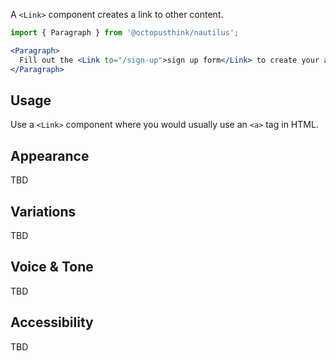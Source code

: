 A `<Link>` component creates a link to other content.

```jsx
import { Paragraph } from '@octopusthink/nautilus';

<Paragraph>
  Fill out the <Link to="/sign-up">sign up form</Link> to create your account.
</Paragraph>
```

## Usage

Use a `<Link>` component where you would usually use an `<a>` tag in HTML.

## Appearance

TBD

## Variations

TBD

## Voice & Tone

TBD

## Accessibility

TBD
